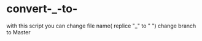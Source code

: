 # convert-_-to-
with this script you can change file name( replice "_" to " ") 
change branch to Master
